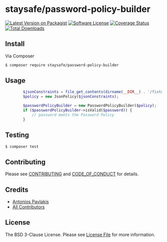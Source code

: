 # staysafe/password-policy-builder

[![Latest Version on Packagist][ico-version]][link-packagist]
[![Software License][ico-license]](LICENSE.md)
[![Coverage Status][ico-coveralls]][link-coveralls]
[![Total Downloads][ico-downloads]][link-downloads]


## Install

Via Composer

``` bash
$ composer require staysafe/password-policy-builder
```

## Usage

``` php
        $jsonConstraints = file_get_contents(dirname(__DIR__) . '/fixtures/policy.json');
        $policy = new JsonPolicy($jsonConstraints);

        $passwordPolicyBuilder = new PasswordPolicyBuilder($policy);
        if ($passwordPolicyBuilder->isValid($password)) {   
            // password meets the Password Policy
        }
```

## Testing

``` bash
$ composer test
```

## Contributing

Please see [CONTRIBUTING](CONTRIBUTING.md) and [CODE_OF_CONDUCT](CODE_OF_CONDUCT.md) for details.


## Credits

- [Antonios Pavlakis][link-author]
- [All Contributors][link-contributors]

## License

The BSD 3-Clause License. Please see [License File](LICENSE) for more information.

[ico-version]: https://img.shields.io/packagist/v/staysafe/password-policy-builder.svg?style=flat-square
[ico-license]: https://img.shields.io/badge/License-BSD%203--Clause-blue.svg
[ico-travis]: https://img.shields.io/travis/staysafe/password-policy-builder/master.svg?style=flat-square
[ico-coveralls]: https://coveralls.io/repos/github/staysafe/password-policy-builder/badge.svg
[ico-downloads]: https://img.shields.io/packagist/dt/staysafe/password-policy-builder.svg?style=flat-square

[link-packagist]: https://packagist.org/packages/staysafe/password-policy-builder
[link-travis]: https://travis-ci.org/staysafe/password-policy-builder
[link-coveralls]: https://coveralls.io/github/staysafe/password-policy-builder
[link-downloads]: https://packagist.org/packages/staysafe/password-policy-builder
[link-author]: https://github.com/pavlakis
[link-contributors]: ../../contributors